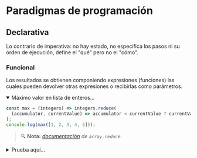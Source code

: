 # Paradigmas de programación
## Declarativa

Lo contrario de imperativa: no hay estado, no especifica los pasos ni su orden de ejecución, define el "qué" pero no el "cómo".

### Funcional

Los resultados se obtienen componiendo expresiones (funciones) las cuales pueden devolver otras expresiones o recibirlas como parámetros.

<details open><summary>Máximo valor en lista de enteros...</summary>

```js
const max = (integers) => integers.reduce(
  (accumulator, currentValue) => accumulator < currentValue ? currentValue : accumulator
);
console.log(max([1, 2, 3, 4, 5]));
```
> 🔍 **Nota:** _[documentación](https://developer.mozilla.org/en-US/docs/Web/JavaScript/Reference/Global_Objects/Array/Reduce) de `array.reduce`._
</details>

<details><summary>Prueba aquí...</summary>

<br/><iframe
  width="750"
  height="175"
  src="https://unpkg.com/javascript-playgrounds@1.2.3/public/index.html#data=%7B%22code%22%3A%22const%20max%20%3D%20(integers)%20%3D%3E%20integers.reduce(%5Cn%20%20(accumulator%2C%20currentValue)%20%3D%3E%20accumulator%20%3C%20currentValue%20%3F%20currentValue%20%3A%20accumulator%5Cn)%3B%5Cnconsole.log(max(%5B1%2C%202%2C%203%2C%204%2C%205%5D))%3B%22%7D"
></iframe>
</details>